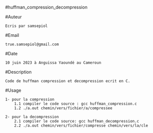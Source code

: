 #huffman_compression_decompression

#Auteur

	Ecris par samsepiol 

#Email

	true.samsepiol@gmail.com


#Date

	10 juin 2023 à Anguissa Yaoundé au Cameroun


#Description

	Code de huffman compression et decompression ecrit en C.


#Usage
	
	1- pour la compression 
		1.1 compiler le code source : gcc huffman_compression.c
		1.2 ./a.out chemin/vers/fichier/a/compressee

	2- pour la decompression
		2.1 compiler le code source: gcc huffman_decompression.c
		2.2 ./a.out chemin/vers/fichier/compresse chemin/vers/la/cle  
